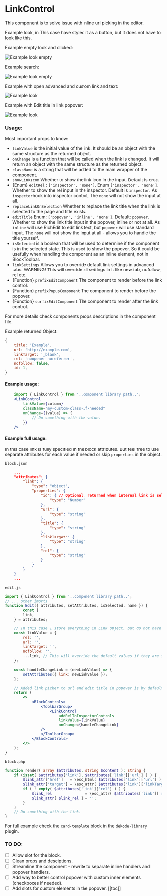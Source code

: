 # LinkControl
This component is to solve issue with inline url picking in the editor.

Example look, in This case have styled it as a button, but it does not have to look like this.

Example empty look and clicked:

![Example look empty](./screenshots/component_exmaple_2.png)

Example search:

![Example look empty](./screenshots/component_exmaple_3.png)

Example with open advanced and custom link and text:

![Example look](./screenshots/component_exmaple.png)


Example with Edit title in link popover:

![Example look](./screenshots/component_exmaple_4.png)


### Usage:
Most important props to know:

- `linkValue` is the initial value of the link. It should be an object with the same structure as the returned object.
- `onChange` is a function that will be called when the link is changed. It will return an object with the same structure as the returned object.
- `className` is a string that will be added to the main wrapper of the component.
- `showLinkIcon` Whether to show the link icon in the input. Default is `true`.
- {Enum} `editRel` : `['inspector', 'none']`. Enum `['inspector', 'none']`. Whether to show the rel input in the inspector. Default is `inspector`. As `inspector`hook into inspector control, The `none` will not show the input at all.
- `replaceLinkOnSelection` Whether to replace the link title when the link is selected to the page and title exists.
- `editTitle` Enum: `['popover', 'inline', 'none']`. Default: `popover`. Whether to show the link title input in the popover, inline or not at all. As `inline` will use RichEdit to edit link text, but `popover` will use standard input. The `none` will not show the input at all - allows you to handle the title yourself. 
- `isSelected` is a boolean that will be used to determine if the component is in the selected state. This is used to show the popover. So it could be usefully when handling the component as an inline element, not in BlockToolbar.
- `linkSettings` Allows you to override default link settings in advanced tabs. WARNING! This will override all settings in it like new tab, nofollow, rel etc.
- {Function} `prefixEditComponent`    The component to render before the link control.
- {Function} `prefixPopupComponent`   The component to render before the popover.
- {Function} `surfixEditComponent`    The component to render after the link control.

For more details check components props descriptions in the component file.

Example returned Object:
```jsx
{
	title: 'Example',
	url: 'http://example.com',
	linkTarget: '_blank',
	rel: 'noopener noreferrer',
	nofollow: false,
	id: 1,
}
```

#### Example usage:
```jsx
	import { LinkControl } from '..component library path..';
	<LinkControl
		linkValue={column}
		className="my-custom-class-if-needed"
		onChange={(value) => {
			// Do something with the value.
		}}
	/>
```

#### Example full usage:

In this case link is fully specified in the block attributes. But feel free to use separate attributes for each value if needed or skip `properties` in the object.

`block.json`
```json
	...
	"attributes": {
		"link": {
			"type": "object",
			"properties": {
				"id": { // Optional, returned when internal link is selected.
					"type": "Number"
				},
				"url": {
					"type": "string"
				},
				"title": {
					"type": "string"
				},
				"linkTarget": {
					"type": "string"
				},
				"rel": {
					"type": "string"
				}
			}
		}
	}
	...
```

`edit.js`
```jsx
import { LinkControl } from '..component library path..';
// ... other imorts
function Edit({ attributes, setAttributes, isSelected, name }) {
		const {
		link,
	} = attributes;

	// In this case I store everything in Link object, but do not have to. I create a default object to avoid errors.
	const linkValue = {
		rel: '',
		url: '',
		linkTarget: '',
		nofollow: '',
		...link, // This will override the default values if they are set.
	};

	const handleChangeLink = (newLinkValue) => {
		setAttributes({ link: newLinkValue });
	};

	// Added link picker to url and edit title in popover is by default on so I keep it.
	return (
		<>
			<BlockControls>
				<ToolbarGroup>
					<LinkControl
						addRelToInspectorControls 
						linkValue={linkValue}
						onChange={handleChangeLink}
				/>
				</ToolbarGroup>
			</BlockControls>
		</>
	);
}
```

`block.php`
```php
function render( array $attributes, string $content ): string {
	if (isset( $attributes['link'], $attributes['link']['url'] ) ) {
		$link_attr['href']   = \esc_html( $attributes['link']['url'] );
		$link_attr['target'] = \esc_attr( $attributes['link']['linkTarget'] );
		if ( ! empty( $attributes['link']['rel'] ) ) {
			$link_rel               = \esc_attr( $attributes['link']['rel']);
			$link_attr[ $link_rel ] = '';
		}
	}
	// Do something with the link.
}
```

For full example check the `card-template` block in the `dekode-library` plugin.

### TO DO:
 - [ ] Allow slot for the block.
 - [ ] Clean props and desciptions.
 - [ ] Streamline the component - rewrite to separate inline handlers and popover handlers.
 - [ ] Add way to better control popover with custom inner elements (checkboxes if needed).
 - [ ] Add slots for custom elements in the popover.
[[toc]]